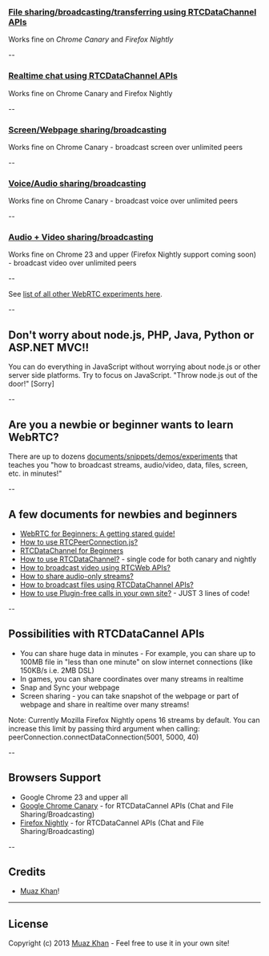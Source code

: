 ### [File sharing/broadcasting/transferring using RTCDataChannel APIs](https://webrtc-experiment.appspot.com/file-broadcast/)

Works fine on *Chrome Canary* and *Firefox Nightly*

--
### [Realtime chat using RTCDataChannel APIs](https://webrtc-experiment.appspot.com/chat/)
Works fine on Chrome Canary and Firefox Nightly

--
### [Screen/Webpage sharing/broadcasting](https://webrtc-experiment.appspot.com/screen-broadcast/)
Works fine on Chrome Canary - broadcast screen over unlimited peers

--
### [Voice/Audio sharing/broadcasting](https://webrtc-experiment.appspot.com/audio-broadcast/)
Works fine on Chrome Canary - broadcast voice over unlimited peers

--
### [Audio + Video sharing/broadcasting](https://webrtc-experiment.appspot.com/broadcast/)
Works fine on Chrome 23 and upper (Firefox Nightly support coming soon) - broadcast video over unlimited peers

--

See [list of all other WebRTC experiments here](https://webrtc-experiment.appspot.com/).

--
## Don't worry about node.js, PHP, Java, Python or ASP.NET MVC!!

You can do everything in JavaScript without worrying about node.js or other server side platforms. Try to focus on JavaScript. "Throw node.js out of the door!" [Sorry]

--
## Are you a newbie or beginner wants to learn WebRTC?

There are up to dozens [documents/snippets/demos/experiments](https://webrtc-experiment.appspot.com/) that teaches you "how to broadcast streams, audio/video, data, files, screen, etc. in minutes!"

--
## A few documents for newbies and beginners

* [WebRTC for Beginners: A getting stared guide!](https://webrtc-experiment.appspot.com/docs/webrtc-for-beginners.html)
* [How to use RTCPeerConnection.js?](https://webrtc-experiment.appspot.com/docs/how-to-use-rtcpeerconnection-js-v1.1.html)
* [RTCDataChannel for Beginners](https://webrtc-experiment.appspot.com/docs/rtc-datachannel-for-beginners.html)
* [How to use RTCDataChannel?](https://webrtc-experiment.appspot.com/docs/how-to-use-rtcdatachannel.html) - single code for both canary and nightly
* [How to broadcast video using RTCWeb APIs?](https://webrtc-experiment.appspot.com/docs/how-to-broadcast-video-using-RTCWeb-APIs.html)
* [How to share audio-only streams?](https://webrtc-experiment.appspot.com/docs/how-to-share-audio-only-streams.html)
* [How to broadcast files using RTCDataChannel APIs?](https://webrtc-experiment.appspot.com/docs/how-file-broadcast-works.html)
* [How to use Plugin-free calls in your own site?](https://webrtc-experiment.appspot.com/docs/how-to-use-plugin-free-calls.html) - JUST 3 lines of code!

--
## Possibilities with RTCDataCannel APIs

* You can share huge data in minutes - For example, you can share up to 100MB file in "less than one minute" on slow internet connections (like 150KB/s i.e. 2MB DSL)
* In games, you can share coordinates over many streams in realtime
* Snap and Sync your webpage
* Screen sharing - you can take snapshot of the webpage or part of webpage and share in realtime over many streams!

Note: Currently Mozilla Firefox Nightly opens 16 streams by default. You can increase this limit by passing third argument when calling: peerConnection.connectDataConnection(5001, 5000, 40)

--
## Browsers Support

* Google Chrome 23 and upper all
* [Google Chrome Canary](https://www.google.com/intl/en/chrome/browser/canary.html) - for RTCDataCannel APIs (Chat and File Sharing/Broadcasting)
* [Firefox Nightly](http://nightly.mozilla.org/) - for RTCDataCannel APIs (Chat and File Sharing/Broadcasting)

--
## Credits

* [Muaz Khan](http://github.com/muaz-khan)!

---------
## License
Copyright (c) 2013 [Muaz Khan](https://plus.google.com/100325991024054712503) - Feel free to use it in your own site!
